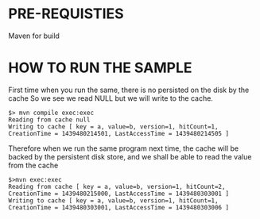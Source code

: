 PRE-REQUISTIES
==============
Maven for build

HOW TO RUN THE SAMPLE
======================
First time when you run the same, there is no persisted on the disk by the cache 
So we see we read NULL but we will write to the cache.
``` 
$> mvn compile exec:exec
Reading from cache null
Writing to cache [ key = a, value=b, version=1, hitCount=1, CreationTime = 1439480214501, LastAccessTime = 1439480214505 ]
```

Therefore when we run the same program next time, the cache will be backed by the persistent disk store,
and we shall be able to read the value from the cache
```
$>mvn exec:exec
Reading from cache [ key = a, value=b, version=1, hitCount=2, CreationTime = 1439480215000, LastAccessTime = 1439480303001 ]
Writing to cache [ key = a, value=b, version=1, hitCount=1, CreationTime = 1439480303001, LastAccessTime = 1439480303006 ]
```